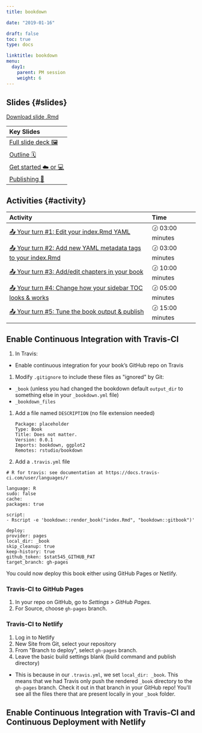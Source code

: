 ```yaml
---
title: bookdown

date: "2019-01-16"

draft: false
toc: true
type: docs

linktitle: bookdown
menu:
  day1:
    parent: PM session
    weight: 6
---
```





## Slides {#slides}

[Download slide .Rmd](../../../slides/bookdown.Rmd)

<table class="table table-hover table-condensed" style="margin-left: auto; margin-right: auto;">
 <thead>
  <tr>
   <th style="text-align:left;"> Key Slides </th>
  </tr>
 </thead>
<tbody>
  <tr>
   <td style="text-align:left;"> <a href="../../../slides/bookdown.html#1" style="     ">Full slide deck 🖼</a> </td>
  </tr>
  <tr>
   <td style="text-align:left;"> <a href="../../../slides/bookdown.html#outline" style="     ">Outline 🗓</a> </td>
  </tr>
  <tr>
   <td style="text-align:left;"> <a href="../../../slides/bookdown.html#start" style="     ">Get started ☁️ or 💻</a> </td>
  </tr>
  <tr>
   <td style="text-align:left;"> <a href="../../../slides/bookdown.html#publish" style="     ">Publishing 🚀</a> </td>
  </tr>
</tbody>
</table>


## Activities {#activity}




<table class="table table-hover table-condensed" style="margin-left: auto; margin-right: auto;">
 <thead>
  <tr>
   <th style="text-align:left;"> Activity </th>
   <th style="text-align:left;"> Time </th>
  </tr>
 </thead>
<tbody>
  <tr>
   <td style="text-align:left;"> <a href="../../../slides/bookdown.html#yourturn1" style="     ">📤 Your turn #1: Edit your index.Rmd YAML</a> </td>
   <td style="text-align:left;"> 🕝 03:00 minutes </td>
  </tr>
  <tr>
   <td style="text-align:left;"> <a href="../../../slides/bookdown.html#yourturn2" style="     ">📤 Your turn #2: Add new YAML metadata tags to your index.Rmd</a> </td>
   <td style="text-align:left;"> 🕝 03:00 minutes </td>
  </tr>
  <tr>
   <td style="text-align:left;"> <a href="../../../slides/bookdown.html#yourturn3" style="     ">📤 Your turn #3: Add/edit chapters in your book</a> </td>
   <td style="text-align:left;"> 🕝 10:00 minutes </td>
  </tr>
  <tr>
   <td style="text-align:left;"> <a href="../../../slides/bookdown.html#yourturn4" style="     ">📤 Your turn #4: Change how your sidebar TOC looks &amp; works</a> </td>
   <td style="text-align:left;"> 🕝 05:00 minutes </td>
  </tr>
  <tr>
   <td style="text-align:left;"> <a href="../../../slides/bookdown.html#yourturn5" style="     ">📤 Your turn #5: Tune the book output &amp; publish</a> </td>
   <td style="text-align:left;"> 🕝 15:00 minutes </td>
  </tr>
</tbody>
</table>


## Enable Continuous Integration with Travis-CI 

1. In Travis:

  + Enable continuous integration for your book’s GitHub repo on Travis

1. Modify `.gitignore` to include these files as "ignored" by Git:

  + `_book` (unless you had changed the bookdown default `output_dir` to something else in your `_bookdown.yml` file)
  + `_bookdown_files`

1. Add a file named `DESCRIPTION` (no file extension needed)

    ```
    Package: placeholder
    Type: Book
    Title: Does not matter.
    Version: 0.0.1
    Imports: bookdown, ggplot2
    Remotes: rstudio/bookdown
    ```

1. Add a `.travis.yml` file

  ```
  # R for travis: see documentation at https://docs.travis-ci.com/user/languages/r
  
  language: R
  sudo: false
  cache:
  packages: true
  
  script:
  - Rscript -e 'bookdown::render_book("index.Rmd", "bookdown::gitbook")'
  
  deploy:
  provider: pages
  local_dir: _book
  skip_cleanup: true
  keep-history: true
  github_token: $stat545_GITHUB_PAT
  target_branch: gh-pages
  ```

You could now deploy this book either using GitHub Pages or Netlify.

### Travis-CI to GitHub Pages

1. In your repo on GitHub, go to *Settings > GitHub Pages.*
1. For Source, choose `gh-pages` branch.

### Travis-CI to Netlify

1. Log in to Netlify
1. New Site from Git, select your repository
1. From "Branch to deploy", select `gh-pages` branch.
1. Leave the basic build settings blank (build command and publish directory)
  + This is because in our `.travis.yml`, we set `local_dir: _book`. This means that we had Travis only push the rendered `_book` directory to the `gh-pages` branch. Check it out in that branch in your GitHub repo! You'll see all the files there that are present locally in your `_book` folder.


## Enable Continuous Integration with Travis-CI and Continuous Deployment with Netlify
